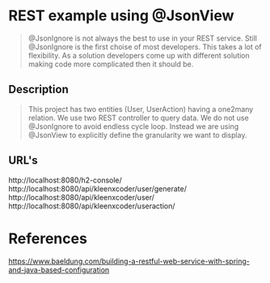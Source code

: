 # REST example using @JsonView
> @JsonIgnore is not always the best to use in your REST service. Still @JsonIgnore is the first choise of most developers. This takes a lot of flexibility. As a solution developers come up with different solution making code more complicated then it should be.

## Description
> This project has two entities (User, UserAction) having a one2many relation. We use two REST controller to query data. We do not use @JsonIgnore to avoid endless cycle loop. Instead we are using @JsonView to explicitly define the granularity we want to display.

## URL's
http://localhost:8080/h2-console/ </br>
http://localhost:8080/api/kleenxcoder/user/generate/ </br>
http://localhost:8080/api/kleenxcoder/user/ </br>
http://localhost:8080/api/kleenxcoder/useraction/ </br>

# References
https://www.baeldung.com/building-a-restful-web-service-with-spring-and-java-based-configuration
